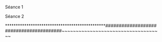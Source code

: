 Séance 1

Séance 2



***********************************************########################################~~~~~~~~~~~~~~~~~~~~~~~~~~~~~~~~~~~~
